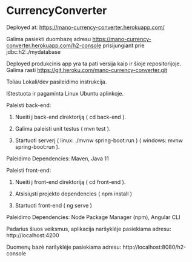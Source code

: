 # CurrencyConverter

Deployed at: https://mano-currency-converter.herokuapp.com/

Galima pasiekti duombazę adresu https://mano-currency-converter.herokuapp.com/h2-console prisijungiant prie jdbc:h2:./mydatabase

Deployed produkcinis app yra ta pati versija kaip ir šioje repositorijoje. Galima rasti https://git.heroku.com/mano-currency-converter.git




Toliau Lokali/dev pasileidimo instrukcija. 

Ištestuota ir pagaminta Linux Ubuntu aplinkoje.

Paleisti back-end:

1. Nueiti į back-end direktoriją ( cd back-end ).

2. Galima paleisti unit testus ( mvn test ).

3. Startuoti serverį ( linux: ./mvnw spring-boot:run ) ( windows: mvnw spring-boot:run ).

Paleidimo Dependencies:
Maven,
Java 11


Paleisti front-end:

1. Nueiti į front-end direktoriją ( cd front-end ).

2. Atsisiųsti projekto dependencies ( npm install )

3. Startuoti front-end ( ng serve )


Paleidimo Dependencies:
Node Package Manager (npm),
Angular CLI

Padarius šiuos veiksmus, aplikacija naršyklėje pasiekiama adresu: http://localhost:4200

Duomenų bazė naršyklėje pasiekiama adresu: http://localhost:8080/h2-console
